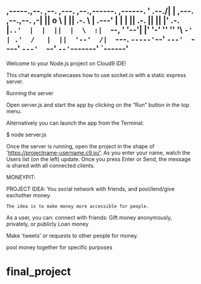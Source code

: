  ,-----.,--.                  ,--. ,---.   ,--.,------.  ,------.
'  .--./|  | ,---. ,--.,--. ,-|  || o   \  |  ||  .-.  \ |  .---'
|  |    |  || .-. ||  ||  |' .-. |`..'  |  |  ||  |  \  :|  `--, 
'  '--'\|  |' '-' ''  ''  '\ `-' | .'  /   |  ||  '--'  /|  `---.
 `-----'`--' `---'  `----'  `---'  `--'    `--'`-------' `------'
----------------------------------------------------------------- 
Welcome to your Node.js project on Cloud9 IDE!

This chat example showcases how to use socket.io with a static express server.

Running the server

Open server.js and start the app by clicking on the “Run” button in the top menu.

Alternatively you can launch the app from the Terminal:

$ node server.js

Once the server is running, open the project in the shape of 'https://projectname-username.c9.io/’. 
As you enter your name, watch the Users list (on the left) update. Once you press Enter or Send, the 
message is shared with all connected clients.

MONEYPIT:

PROJECT IDEA:
    You social network with friends, and pool/lend/give eachother money.
    
    The idea is to make money more accessible for people.

As a user, you can:
connect with friends:
Gift money anonymously, privately, or publicly
Loan money

Make 'tweets' or requests to other people for money.

pool money together for specific purposes
# final_project
